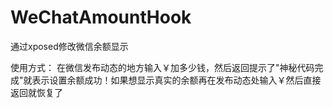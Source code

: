# WeChatAmountHook
通过xposed修改微信余额显示

使用方式：
在微信发布动态的地方输入￥加多少钱，然后返回提示了"神秘代码完成"就表示设置余额成功！如果想显示真实的余额再在发布动态处输入￥然后直接返回就恢复了

